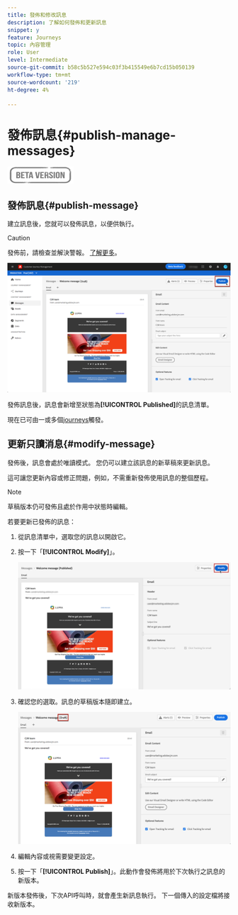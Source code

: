 ```yaml
---
title: 發佈和修改訊息
description: 了解如何發佈和更新訊息
snippet: y
feature: Journeys
topic: 內容管理
role: User
level: Intermediate
source-git-commit: b58c5b527e594c03f3b415549e6b7cd15b050139
workflow-type: tm+mt
source-wordcount: '219'
ht-degree: 4%

---
```


# 發佈訊息{#publish-manage-messages}

![](assets/do-not-localize/badge.png)

## 發佈訊息{#publish-message}

建立訊息後，您就可以發佈訊息，以便供執行。

>[!CAUTION]
>
>發佈前，請檢查並解決警報。 [了解更多](alerts.md)。

![](assets/publish-message.png)

發佈訊息後，訊息會新增至狀態為&#x200B;**[!UICONTROL Published]**&#x200B;的訊息清單。

現在已可由一或多個[journeys](building-journeys/journey.md)觸發。

## 更新只讀消息{#modify-message}

發佈後，訊息會處於唯讀模式。 您仍可以建立該訊息的新草稿來更新訊息。

這可讓您更新內容或修正問題，例如，不需重新發佈使用訊息的整個歷程。

>[!NOTE]
>
>草稿版本仍可發佈且處於作用中狀態時編輯。

若要更新已發佈的訊息：

1. 從訊息清單中，選取您的訊息以開啟它。

1. 按一下「**[!UICONTROL Modify]**」。

   ![](assets/message-modify.png)

1. 確認您的選取。訊息的草稿版本隨即建立。

   ![](assets/message-modify-v2.png)

1. 編輯內容或視需要變更設定。
1. 按一下「**[!UICONTROL Publish]**」。此動作會發佈將用於下次執行之訊息的新版本。

新版本發佈後，下次API呼叫時，就會產生新訊息執行。 下一個傳入的設定檔將接收新版本。

<!--For batch messages, the audience/segment being processed in the previous execution will not be affected by the new version. Only the next incoming API call with an audience/segment will generate a new message execution with the new version.-->
